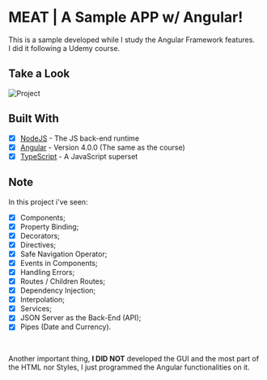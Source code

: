 # MEAT | A Sample APP w/ Angular!

This is a sample developed while I study the Angular Framework features.
<br>
I did it following a Udemy course.

## Take a Look

![Project](https://im6.ezgif.com/tmp/ezgif-6-ff85f049e836.gif)

## Built With

- [X] [NodeJS](https://nodejs.org/en/) - The JS back-end runtime
- [X] [Angular](https://angular.io) - Version 4.0.0 (The same as the course)
- [X] [TypeScript](https://www.typescriptlang.org) - A JavaScript superset

## Note
In this project i've seen:
- [X] Components;
- [X] Property Binding;
- [X] Decorators;
- [X] Directives;
- [X] Safe Navigation Operator;
- [X] Events in Components;
- [X] Handling Errors;
- [X] Routes / Children Routes;
- [X] Dependency Injection;
- [X] Interpolation;
- [X] Services;
- [X] JSON Server as the Back-End (API);
- [X] Pipes (Date and Currency).

<br>

Another important thing, **I DID NOT** developed the GUI and the most part of the HTML nor Styles, I just programmed the Angular functionalities on it.
